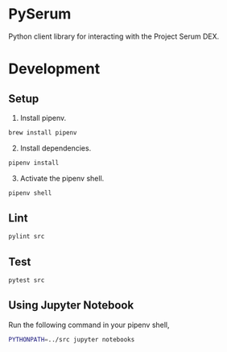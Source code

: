 # PySerum
Python client library for interacting with the Project Serum DEX.

# Development
## Setup
1. Install pipenv.
```sh
brew install pipenv
```
2. Install dependencies.
```sh
pipenv install
```
3. Activate the pipenv shell.
```sh
pipenv shell
```

## Lint
```sh
pylint src
```

## Test
```sh
pytest src
```

## Using Jupyter Notebook
Run the following command in your pipenv shell,
```sh
PYTHONPATH=../src jupyter notebooks
```
